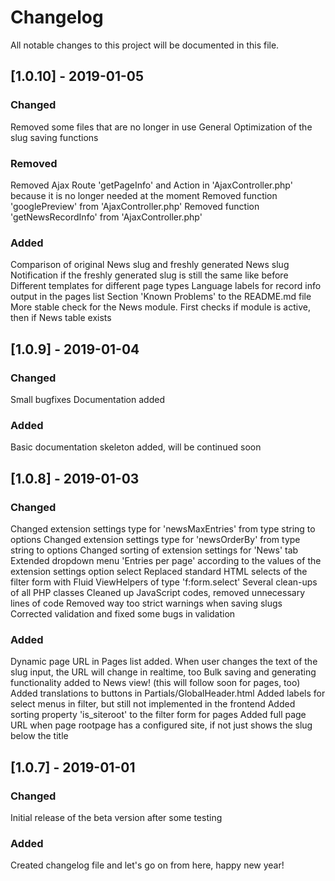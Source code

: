 # Changelog
All notable changes to this project will be documented in this file.

## [1.0.10] - 2019-01-05

### Changed
Removed some files that are no longer in use
General Optimization of the slug saving functions

### Removed
Removed Ajax Route 'getPageInfo' and Action in 'AjaxController.php' because it is no longer needed at the moment
Removed function 'googlePreview' from 'AjaxController.php'
Removed function 'getNewsRecordInfo' from 'AjaxController.php' 

### Added
Comparison of original News slug and freshly generated News slug
Notification if the freshly generated slug is still the same like before
Different templates for different page types
Language labels for record info output in the pages list
Section 'Known Problems' to the README.md file
More stable check for the News module. First checks if module is active, then if News table exists

## [1.0.9] - 2019-01-04

### Changed
Small bugfixes
Documentation added

### Added
Basic documentation skeleton added, will be continued soon


## [1.0.8] - 2019-01-03

### Changed
Changed extension settings type for 'newsMaxEntries' from type string to options
Changed extension settings type for 'newsOrderBy' from type string to options
Changed sorting of extension settings for 'News' tab
Extended dropdown menu 'Entries per page' according to the values of the extension settings option select
Replaced standard HTML selects of the filter form with Fluid ViewHelpers of type 'f:form.select'
Several clean-ups of all PHP classes
Cleaned up JavaScript codes, removed unnecessary lines of code
Removed way too strict warnings when saving slugs
Corrected validation and fixed some bugs in validation

### Added
Dynamic page URL in Pages list added. When user changes the text of the slug input, the URL will change in realtime, too
Bulk saving and generating functionality added to News view! (this will follow soon for pages, too)
Added translations to buttons in Partials/GlobalHeader.html
Added labels for select menus in filter, but still not implemented in the frontend
Added sorting property 'is_siteroot' to the filter form for pages
Added full page URL when page rootpage has a configured site, if not just shows the slug below the title

## [1.0.7] - 2019-01-01

### Changed 
Initial release of the beta version after some testing

### Added
Created changelog file and let's go on from here, happy new year!